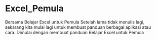 # Excel_Pemula
Bersama Belajar Excel untuk Pemula
Setelah lama tidak menulis lagi, sekarang kita mulai lagi untuk membuat panduan berbagai aplikasi atau cara.
Dimulai dengan membuat panduan Belajar Excel untuk Pemula
